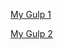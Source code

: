 [My Gulp 1](https://gist.github.com/audio333/fb2675541959da1231aa081266dc7605)

[My Gulp 2](https://raw.githubusercontent.com/audio333/jeff-online-portfolio/master/gulpfile.js)